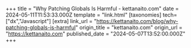 +++
title = "Why Patching Globals Is Harmful - kettanaito.com"
date = 2024-05-11T11:53:33.000Z
template = "link.html"
[taxonomies]
tech=["dx","Javascript"]
[extra]
link_url = "https://kettanaito.com/blog/why-patching-globals-is-harmful"
origin_title = "kettanaito.com"
origin_url = "https://kettanaito.com"
published_date = "2024-05-07T13:52:00.000Z"
+++